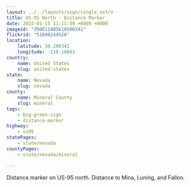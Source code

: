 ```yaml
---
layout: ../../layouts/sign/single.astro
title: US-95 North - Distance Marker
date: 2022-01-15 11:11:39 +0000 +0000
imageid: "390611485610500341"
flickrid: "51840244528"
location:
    latitude: 38.280342
    longitude: -118.10043
country:
    name: United States
    slug: united-states
state:
    name: Nevada
    slug: nevada
county:
    name: Mineral County
    slug: mineral
tags:
    - big-green-sign
    - distance-marker
highway:
    - us95
statePages:
    - state/nevada
countyPages:
    - state/nevada/mineral

---
```

Distance marker on US-95 north.  Distance to Mina, Luning, and Fallon.